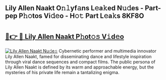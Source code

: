 ## Lily Allen Naakt O𝚗𝚕yf𝚊ns L𝚎a𝚔ed N𝚞𝚍es - Part-pep P𝚑𝚘tos Vi𝚍𝚎o - H𝚘𝚝 Part L𝚎a𝚔s 8KF8O

# <h2><a href="http://kf9lro5.oniu.top/?m=Lily+Allen+Naakt">🔗👉 🔴 Lily Allen Naakt P𝚑ot𝚘𝚜 V𝚒d𝚎o</a></h2>

[![Lily Allen Naakt Nu𝚍e𝚜](https://i.imgur.com/0qMVB7G.gif)](http://kf9lro5.oniu.top/?m=Lily+Allen+Naakt)
Cybernetic performer and multimedia innovator Lily Allen Naakt, famed for disseminating dance and lifestyle inspiration through viral dance sequences and compact films. The public persona of Lily Allen Naakt is defined by its warm and approachable energy, but the mysteries of his private life remain a tantalizing enigma.  
